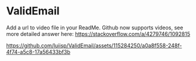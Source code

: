# ValidEmail
Add a url to video file in your ReadMe.
Github now supports videos, see more detailed answer here: https://stackoverflow.com/a/4279746/1092815




https://github.com/luiisp/ValidEmail/assets/115284250/a0a8f558-248f-4f74-a5c8-17a56433bf3b

